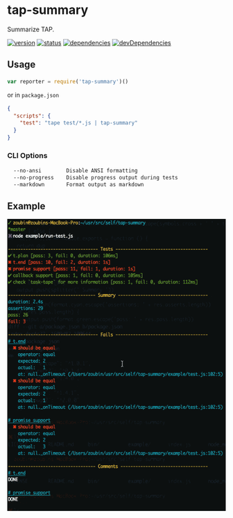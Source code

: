 # tap-summary
Summarize TAP.

[![version](https://img.shields.io/npm/v/tap-summary.svg)](https://www.npmjs.org/package/tap-summary)
[![status](https://travis-ci.org/zoubin/tap-summary.svg?branch=master)](https://travis-ci.org/zoubin/tap-summary)
[![dependencies](https://david-dm.org/zoubin/tap-summary.svg)](https://david-dm.org/zoubin/tap-summary)
[![devDependencies](https://david-dm.org/zoubin/tap-summary/dev-status.svg)](https://david-dm.org/zoubin/tap-summary#info=devDependencies)

## Usage

```javascript
var reporter = require('tap-summary')()

```

or in `package.json`

```json
{
  "scripts": {
    "test": "tape test/*.js | tap-summary"
  }
}
```

### CLI Options

```
  --no-ansi        Disable ANSI formatting
  --no-progress    Disable progress output during tests
  --markdown       Format output as markdown
```

## Example

![summary](example/clip.gif)
